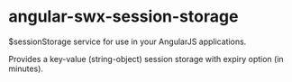 # angular-swx-session-storage

$sessionStorage service for use in your AngularJS applications.

Provides a key-value (string-object) session storage with expiry option (in minutes).